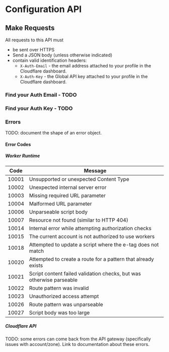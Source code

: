 # Configuration API

## Make Requests

All requests to this API must

* be sent over HTTPS
* Send a JSON body (unless otherwise indicated)
* contain valid identification headers:
	* `X-Auth-Email` - the email address attached to your profile in the Cloudflare dashboard.
	* `X-Auth-Key` - the Global API key attached to your profile in the Cloudflare dashboard.

### Find your Auth Email - TODO

### Find your Auth Key - TODO

### Errors

TODO: document the shape of an error object.

#### Error Codes

##### Worker Runtime

| Code  | Message                                                      |
| ----- | ------------------------------------------------------------ |
| 10001 | Unsupported or unexpected Content Type                       |
| 10002 | Unexpected internal server error                             |
| 10003 | Missing required URL parameter                               |
| 10004 | Malformed URL parameter                                      |
| 10006 | Unparseable script body                                      |
| 10007 | Resource not found (similar to HTTP 404)                     |
| 10014 | Internal error while attempting authorization checks         |
| 10015 | The current account is not authorized to use workers         |
| 10018 | Attempted to update a script where the e-tag does not match  |
| 10020 | Attempted to create a route for a pattern that already exists |
| 10021 | Script content failed validation checks, but was otherwise parseable |
| 10022 | Route pattern was invalid                                    |
| 10023 | Unauthorized access attempt                                  |
| 10026 | Route pattern was unparseable                                |
| 10027 | Script body was too large                                    |

##### Cloudflare API

TODO: some errors can come back from the API gateway (specifically issues with account/zone). Link to documentation about these errors.
